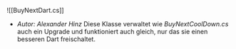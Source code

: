 ![[BuyNextDart.cs]]
- *Autor: Alexander Hinz*
Diese Klasse verwaltet wie *BuyNextCoolDown.cs* auch ein Upgrade und funktioniert auch gleich, nur das sie einen besseren Dart freischaltet. 
